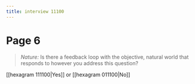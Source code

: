 ```yaml
---
title: interview 11100
---
```

# Page 6
> *Nature:* Is there a feedback loop with the objective, natural world that responds to however you address this question?

[[hexagram 111100|Yes]] or [[hexagram 011100|No]] 